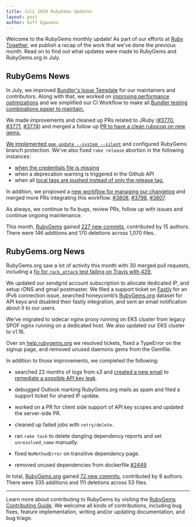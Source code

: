 ```yaml
---
title: July 2020 RubyGems Updates
layout: post
author: Gift Egwuenu
---
```


Welcome to the RubyGems monthly update! As part of our efforts at [Ruby Together](http://rubytogether.org/), we publish a recap of the work that we’ve done the previous month. Read on to find out what updates were made to RubyGems and RubyGems.org in July.

## RubyGems News

In July, we improved [Bundler's Issue Template](https://github.com/rubygems/rubygems/pull/3784) for our maintainers and contributors. Along with that, we worked on [improving performance optimizations](https://github.com/rubygems/rubygems/pull/3784) and we simplified our CI Workflow to make all [Bundler testing combinations easier to maintain.](https://github.com/rubygems/rubygems/pull/3769)

We made improvements and cleaned up PRs related to JRuby ([#3770](https://github.com/rubygems/rubygems/pull/3770), [#3771](https://github.com/rubygems/rubygems/pull/3771), [#3774](https://github.com/rubygems/rubygems/pull/3774)) and merged a follow up [PR to have a clean rubocop on new gems.](https://github.com/rubygems/rubygems/pull/3765)

[We implemented `gem update --system --silent`](https://github.com/rubygems/rubygems/pull/3789) and configured RubyGems branch protection. We've also fixed `rake release` abortion in the following instances:

* [when the credentials file is missing](https://github.com/rubygems/rubygems/pull/3783)
* when a deprecation warning is triggered in the Github API
* when all [local tags are pushed instead of only the release tag.](https://github.com/rubygems/rubygems/pull/3785)

In addition, we proposed a [new  workflow for managing our changelog](https://github.com/rubygems/rubygems/pull/3792) and merged more PRs integrating this workflow. [#3808](https://github.com/rubygems/rubygems/pull/3808), [#3798](https://github.com/rubygems/rubygems/pull/3798), [#3807](https://github.com/rubygems/rubygems/pull/3807).

As always, we continue to fix bugs, review PRs, follow up with issues and continue ongoing maintenance.

This month, [RubyGems](https://github.com/rubygems) gained [227 new commits](https://github.com/rubygems/rubygems/compare/master@%7B2020-07-01%7D...master@%7B2020-07-31%7D), contributed by 15 authors. There were 146 additions and 170 deletions across 1,070 files.

## RubyGems.org News

RubyGems.org saw a lot of activity this month with 30 merged pull requests, including a [fix for `rack_attack` test failing on Travis with 429.](https://github.com/rubygems/rubygems.org/pull/2451)

We updated our sendgrid account subscription to allocate dedicated IP, and setup rDNS and gmail postmaster. We filed a support ticket on [Fastly](fastly.com) for an IPv6 connection issue, searched honeycomb’s [RubyGems.org](https://rubygems.org/) dataset for API keys and disabled their fastly integration, and sent an email notification about it to our users.

We've migrated to sidecar nginx proxy running on EKS cluster from legacy SPOF nginx running on a dedicated host. We also updated our EKS cluster to v1.16.

Over on [help.rubygems.org](help.rubygems.org) we resolved tickets, fixed a TypeError on the signup page, and removed unused daemons gems from the Gemfile.

In addition to those improvements, we completed the following:

- searched 22 months of logs from s3 and [created a new email](https://github.com/rubygems/rubygems.org/pull/2463) to [remediate a possible API key leak](https://blog.rubygems.org/2020/07/28/api-key-leak.html).

- debugged Outlook marking RubyGems.org mails as spam and filed a support ticket for shared IP update.

- worked on a PR for client side support of API key scopes and updated the server-side PR.

- cleaned up failed jobs with `retry/delete`.

- ran `rake task` to delete dangling dependency reports and set `unresolved_name` manually.

- fixed `NoMethodError` on transitive dependency page.

- removed unused dependencies from dockerfile [#2449](https://github.com/rubygems/rubygems.org/pull/2449)


In total, [RubyGems.org](https://github.com/rubygems.org) gained [72 new commits](https://github.com/rubygems/rubygems.org/compare/master@%7B2020-07-01%7D...master@%7B2020-07-31%7D), contributed by 8 authors. There were 335 additions and 111 deletions across 53 files.

---

Learn more about contributing to RubyGems by visiting the [RubyGems Contributing Guide](https://github.com/rubygems/rubygems/blob/master/CONTRIBUTING.md#how-to-contribute). We welcome all kinds of contributions, including bug fixes, feature implementation, writing and/or updating documentation, and bug triage.
